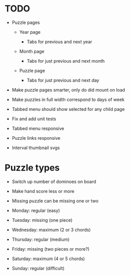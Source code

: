 # TODO
* Puzzle pages
    * Year page
        * Tabs for previous and next year

    * Month page
        * Tabs for just previous and next month

    * Puzzle page
        * Tabs for just previous and next day

* Make puzzle pages smarter, only do did mount on load

* Make puzzles in full width correspond to days of week

* Tabbed menu should show selected for any child page

* Fix and add unit tests
* Tabbed menu responsive
* Puzzle links responsive

* Interval thumbnail svgs

# Puzzle types
* Switch up number of dominoes on board
* Make hand score less or more
* Missing puzzle can be missing one or two

* Monday: regular (easy)
* Tuesday: missing (one piece)
* Wednesday: maximum (2 or 3 chords)
* Thursday: regular (medium)
* Friday: missing (two pieces or more?)
* Saturday: maximum (4 or 5 chords)
* Sunday: regular (difficult)